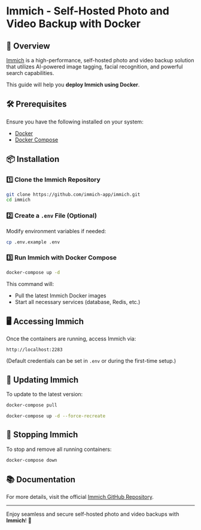 # Immich - Self-Hosted Photo and Video Backup with Docker

## 🚀 Overview
[Immich](https://github.com/immich-app/immich) is a high-performance, self-hosted photo and video backup solution that utilizes AI-powered image tagging, facial recognition, and powerful search capabilities.

This guide will help you **deploy Immich using Docker**.

## 🛠 Prerequisites
Ensure you have the following installed on your system:
- [Docker](https://docs.docker.com/get-docker/)
- [Docker Compose](https://docs.docker.com/compose/install/)

## 📦 Installation
### 1️⃣ Clone the Immich Repository
```sh
git clone https://github.com/immich-app/immich.git
cd immich
```

### 2️⃣ Create a `.env` File (Optional)
Modify environment variables if needed:
```sh
cp .env.example .env
```

### 3️⃣ Run Immich with Docker Compose
```sh
docker-compose up -d
```
This command will:
- Pull the latest Immich Docker images
- Start all necessary services (database, Redis, etc.)

## 🖥 Accessing Immich
Once the containers are running, access Immich via:
```
http://localhost:2283
```
(Default credentials can be set in `.env` or during the first-time setup.)

## 🔄 Updating Immich
To update to the latest version:
```sh
docker-compose pull

docker-compose up -d --force-recreate
```

## 🛑 Stopping Immich
To stop and remove all running containers:
```sh
docker-compose down
```

## 📚 Documentation
For more details, visit the official [Immich GitHub Repository](https://github.com/immich-app/immich).

---
Enjoy seamless and secure self-hosted photo and video backups with **Immich**! 🚀
